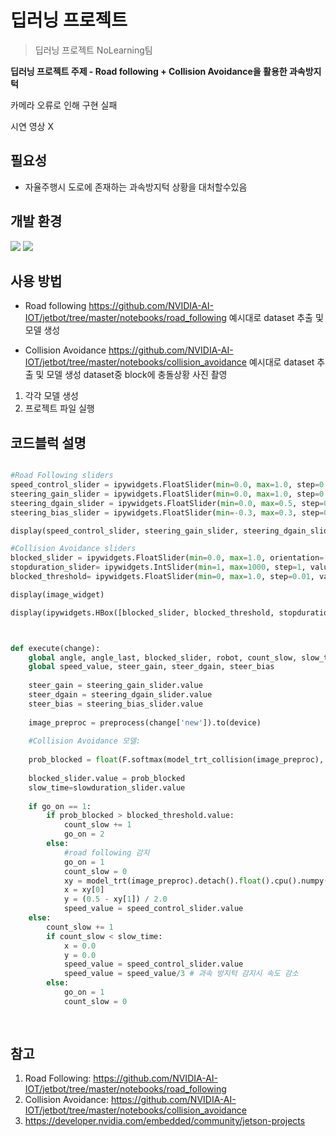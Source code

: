 # 딥러닝 프로젝트
> 딥러닝 프로젝트 NoLearning팀

**딥러닝 프로젝트 주제 - Road following + Collision Avoidance을 활용한 과속방지턱**

카메라 오류로 인해 구현 실패

시연 영상 X

## 필요성

- 자율주행시 도로에 존재하는 과속방지턱 상황을 대처할수있음

## 개발 환경

<img src="https://img.shields.io/badge/Jupyter-F37626?style=flat&logo=Jupyter&logoColor=white"/> <img src="https://img.shields.io/badge/NVIDIA-76B900?style=flat&logo=NVIDIA&logoColor=white"/>

## 사용 방법

- Road following
https://github.com/NVIDIA-AI-IOT/jetbot/tree/master/notebooks/road_following
예시대로 dataset 추출 및 모델 생성

- Collision Avoidance
https://github.com/NVIDIA-AI-IOT/jetbot/tree/master/notebooks/collision_avoidance
예시대로 dataset 추출 및 모델 생성
dataset중 block에 충돌상황 사진 촬영

1. 각각 모델 생성
3. 프로젝트 파일 실행


## 코드블럭 설명

```python

#Road Following sliders
speed_control_slider = ipywidgets.FloatSlider(min=0.0, max=1.0, step=0.01, description='speed control')
steering_gain_slider = ipywidgets.FloatSlider(min=0.0, max=1.0, step=0.01, value=0.04, description='steering gain')
steering_dgain_slider = ipywidgets.FloatSlider(min=0.0, max=0.5, step=0.001, value=0.0, description='steering kd')
steering_bias_slider = ipywidgets.FloatSlider(min=-0.3, max=0.3, step=0.01, value=0.0, description='steering bias')

display(speed_control_slider, steering_gain_slider, steering_dgain_slider, steering_bias_slider)

#Collision Avoidance sliders
blocked_slider = ipywidgets.FloatSlider(min=0.0, max=1.0, orientation='horizontal', description='blocked')
stopduration_slider= ipywidgets.IntSlider(min=1, max=1000, step=1, value=10, description='time for stop') 
blocked_threshold= ipywidgets.FloatSlider(min=0, max=1.0, step=0.01, value=0.8, description='blocked threshold')

display(image_widget)

display(ipywidgets.HBox([blocked_slider, blocked_threshold, stopduration_slider]))

```

```python


def execute(change):
    global angle, angle_last, blocked_slider, robot, count_slow, slow_time, go_on, x, y, blocked_threshold
    global speed_value, steer_gain, steer_dgain, steer_bias
                
    steer_gain = steering_gain_slider.value
    steer_dgain = steering_dgain_slider.value
    steer_bias = steering_bias_slider.value
       
    image_preproc = preprocess(change['new']).to(device)
     
    #Collision Avoidance 모델:
    
    prob_blocked = float(F.softmax(model_trt_collision(image_preproc), dim=1).flatten()[0])
    
    blocked_slider.value = prob_blocked    
    slow_time=slowduration_slider.value
    
    if go_on == 1:    
        if prob_blocked > blocked_threshold.value: 
            count_slow += 1
            go_on = 2
        else:
            #road following 감지
            go_on = 1
            count_slow = 0
            xy = model_trt(image_preproc).detach().float().cpu().numpy().flatten()        
            x = xy[0]            
            y = (0.5 - xy[1]) / 2.0
            speed_value = speed_control_slider.value
    else:
        count_slow += 1
        if count_slow < slow_time:
            x = 0.0 
            y = 0.0
            speed_value = speed_control_slider.value
            speed_value = speed_value/3 # 과속 방지턱 감지시 속도 감소
        else:
            go_on = 1
            count_slow = 0
            
    
```



## 참고

1. Road Following: https://github.com/NVIDIA-AI-IOT/jetbot/tree/master/notebooks/road_following
2. Collision Avoidance: https://github.com/NVIDIA-AI-IOT/jetbot/tree/master/notebooks/collision_avoidance
3. https://developer.nvidia.com/embedded/community/jetson-projects
